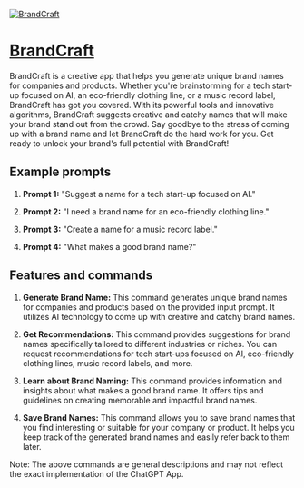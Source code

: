 [![BrandCraft](https://files.oaiusercontent.com/file-ITc5wlFJ2h2DRxk9U9hRKHJY?se=2123-10-17T23%3A36%3A45Z&sp=r&sv=2021-08-06&sr=b&rscc=max-age%3D31536000%2C%20immutable&rscd=attachment%3B%20filename%3D4e8e86df-00f7-4b56-a572-59d16c17405f.png&sig=cxIlYDAupZMomDSSpqFws4GiT5yMGt0XpmShWdzTkFs%3D)](https://chat.openai.com/g/g-65pjxD8Vu-brandcraft)

# [BrandCraft](https://chat.openai.com/g/g-65pjxD8Vu-brandcraft)

BrandCraft is a creative app that helps you generate unique brand names for companies and products. Whether you're brainstorming for a tech start-up focused on AI, an eco-friendly clothing line, or a music record label, BrandCraft has got you covered. With its powerful tools and innovative algorithms, BrandCraft suggests creative and catchy names that will make your brand stand out from the crowd. Say goodbye to the stress of coming up with a brand name and let BrandCraft do the hard work for you. Get ready to unlock your brand's full potential with BrandCraft!

## Example prompts

1. **Prompt 1:** "Suggest a name for a tech start-up focused on AI."

2. **Prompt 2:** "I need a brand name for an eco-friendly clothing line."

3. **Prompt 3:** "Create a name for a music record label."

4. **Prompt 4:** "What makes a good brand name?"

## Features and commands

1. **Generate Brand Name:** This command generates unique brand names for companies and products based on the provided input prompt. It utilizes AI technology to come up with creative and catchy brand names.

2. **Get Recommendations:** This command provides suggestions for brand names specifically tailored to different industries or niches. You can request recommendations for tech start-ups focused on AI, eco-friendly clothing lines, music record labels, and more.

3. **Learn about Brand Naming:** This command provides information and insights about what makes a good brand name. It offers tips and guidelines on creating memorable and impactful brand names.

4. **Save Brand Names:** This command allows you to save brand names that you find interesting or suitable for your company or product. It helps you keep track of the generated brand names and easily refer back to them later.

Note: The above commands are general descriptions and may not reflect the exact implementation of the ChatGPT App.